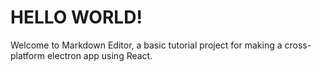 # HELLO WORLD!

Welcome to Markdown Editor, a basic tutorial project for making a cross-platform electron app using React.
